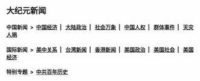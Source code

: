 ## 大纪元新闻

#### 中国新闻 &nbsp;>&nbsp; [中国经济](indexes/ncid283/README.md?10192045) &nbsp;| &nbsp; [大陆政治](indexes/ncid277/README.md?10192045) &nbsp;| &nbsp; [社会万象](indexes/ncid282/README.md?10192045) &nbsp;| &nbsp; [中国人权](indexes/ncid278/README.md?10192045) &nbsp;| &nbsp; [群体事件](indexes/ncid279/README.md?10192045) &nbsp;| &nbsp; [天灾人祸](indexes/ncid280/README.md?10192045)

#### 国际新闻 &nbsp;>&nbsp; [美中关系](indexes/nf1412576/README.md?10192045) &nbsp;| &nbsp; [台湾新闻](indexes/ncid1349361/README.md?10192045) &nbsp;| &nbsp; [香港新闻](indexes/ncid1349362/README.md?10192045) &nbsp;| &nbsp; [美国政治](indexes/ncid1078159/README.md?10192045) &nbsp;| &nbsp; [美国社会](indexes/ncid1078160/README.md?10192045) &nbsp;| &nbsp; [美国经济](indexes/ncid1078158/README.md?10192045)

#### 特别专题 &nbsp;>&nbsp; [中共百年历史](https://github.com/epoch-news/epoch-special/blob/master/README.md?10192045)  

